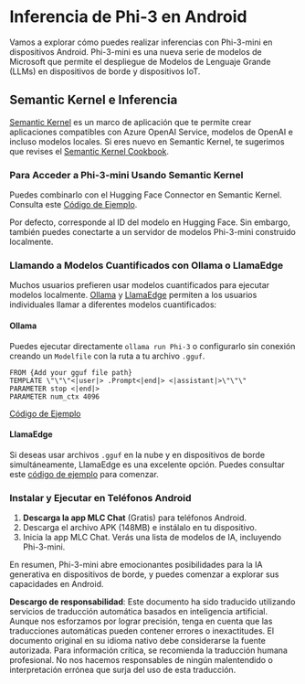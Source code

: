 # **Inferencia de Phi-3 en Android**

Vamos a explorar cómo puedes realizar inferencias con Phi-3-mini en dispositivos Android. Phi-3-mini es una nueva serie de modelos de Microsoft que permite el despliegue de Modelos de Lenguaje Grande (LLMs) en dispositivos de borde y dispositivos IoT.

## Semantic Kernel e Inferencia

[Semantic Kernel](https://github.com/microsoft/semantic-kernel) es un marco de aplicación que te permite crear aplicaciones compatibles con Azure OpenAI Service, modelos de OpenAI e incluso modelos locales. Si eres nuevo en Semantic Kernel, te sugerimos que revises el [Semantic Kernel Cookbook](https://github.com/microsoft/SemanticKernelCookBook?WT.mc_id=aiml-138114-kinfeylo).

### Para Acceder a Phi-3-mini Usando Semantic Kernel

Puedes combinarlo con el Hugging Face Connector en Semantic Kernel. Consulta este [Código de Ejemplo](https://github.com/Azure-Samples/Phi-3MiniSamples/tree/main/semantickernel?WT.mc_id=aiml-138114-kinfeylo).

Por defecto, corresponde al ID del modelo en Hugging Face. Sin embargo, también puedes conectarte a un servidor de modelos Phi-3-mini construido localmente.

### Llamando a Modelos Cuantificados con Ollama o LlamaEdge

Muchos usuarios prefieren usar modelos cuantificados para ejecutar modelos localmente. [Ollama](https://ollama.com/) y [LlamaEdge](https://llamaedge.com) permiten a los usuarios individuales llamar a diferentes modelos cuantificados:

#### Ollama

Puedes ejecutar directamente `ollama run Phi-3` o configurarlo sin conexión creando un `Modelfile` con la ruta a tu archivo `.gguf`.

```gguf
FROM {Add your gguf file path}
TEMPLATE \"\"\"<|user|> .Prompt<|end|> <|assistant|>\"\"\"
PARAMETER stop <|end|>
PARAMETER num_ctx 4096
```

[Código de Ejemplo](https://github.com/Azure-Samples/Phi-3MiniSamples/tree/main/ollama?WT.mc_id=aiml-138114-kinfeylo)

#### LlamaEdge

Si deseas usar archivos `.gguf` en la nube y en dispositivos de borde simultáneamente, LlamaEdge es una excelente opción. Puedes consultar este [código de ejemplo](https://github.com/Azure-Samples/Phi-3MiniSamples/tree/main/wasm?WT.mc_id=aiml-138114-kinfeylo) para comenzar.

### Instalar y Ejecutar en Teléfonos Android

1. **Descarga la app MLC Chat** (Gratis) para teléfonos Android.
2. Descarga el archivo APK (148MB) e instálalo en tu dispositivo.
3. Inicia la app MLC Chat. Verás una lista de modelos de IA, incluyendo Phi-3-mini.

En resumen, Phi-3-mini abre emocionantes posibilidades para la IA generativa en dispositivos de borde, y puedes comenzar a explorar sus capacidades en Android.

**Descargo de responsabilidad**:
Este documento ha sido traducido utilizando servicios de traducción automática basados en inteligencia artificial. Aunque nos esforzamos por lograr precisión, tenga en cuenta que las traducciones automáticas pueden contener errores o inexactitudes. El documento original en su idioma nativo debe considerarse la fuente autorizada. Para información crítica, se recomienda la traducción humana profesional. No nos hacemos responsables de ningún malentendido o interpretación errónea que surja del uso de esta traducción.